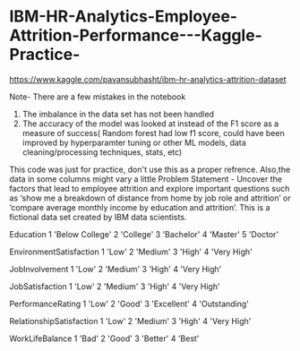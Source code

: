 # IBM-HR-Analytics-Employee-Attrition-Performance---Kaggle-Practice-
https://www.kaggle.com/pavansubhasht/ibm-hr-analytics-attrition-dataset

Note- There are a few mistakes in the notebook
1. The imbalance in the data set has not been handled
2. The accuracy of the model was looked at instead of the F1 score as a measure of success( Random forest had low f1 score, could have been improved by hyperparamter tuning or other ML models, data cleaning/processing techniques, stats, etc)


This code was just for practice, don't use this as a proper refrence. Also,the data in some columns might vary a little
Problem Statement - 
Uncover the factors that lead to employee attrition and explore important questions such as ‘show me a breakdown of distance from home by job role and attrition’ or ‘compare average monthly income by education and attrition’. This is a fictional data set created by IBM data scientists.

Education
1 'Below College'
2 'College'
3 'Bachelor'
4 'Master'
5 'Doctor'

EnvironmentSatisfaction
1 'Low'
2 'Medium'
3 'High'
4 'Very High'

JobInvolvement
1 'Low'
2 'Medium'
3 'High'
4 'Very High'

JobSatisfaction
1 'Low'
2 'Medium'
3 'High'
4 'Very High'

PerformanceRating
1 'Low'
2 'Good'
3 'Excellent'
4 'Outstanding'

RelationshipSatisfaction
1 'Low'
2 'Medium'
3 'High'
4 'Very High'

WorkLifeBalance
1 'Bad'
2 'Good'
3 'Better'
4 'Best'

